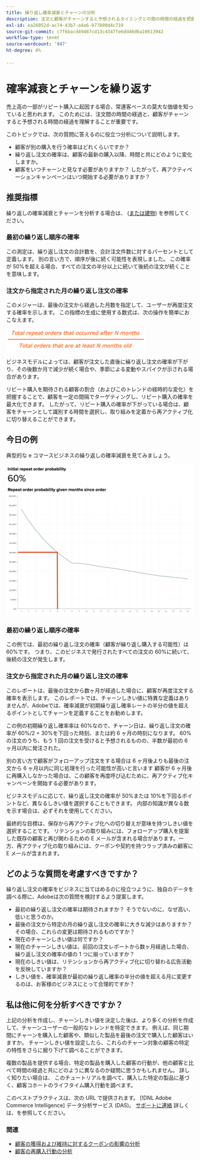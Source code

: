 ```yaml
---
title: 繰り返し確率減衰とチャーンの分析
description: 注文と顧客がチャーンすると予想されるタイミングとの間の時間の経過を把握します。
exl-id: ea26052d-ac74-43b7-a4a6-977800d4c719
source-git-commit: c7f6bacd49487cd13c4347fe6dd46d6a10613942
workflow-type: tm+mt
source-wordcount: '947'
ht-degree: 0%

---
```


# 確率減衰とチャーンを繰り返す

売上高の一部がリピート購入に起因する場合、常連客ベースの莫大な価値を知っていると思われます。 このためには、注文間の時間の経過と、顧客がチャーンすると予想される時間の経過を理解することが重要です。

このトピックでは、次の質問に答えるのに役立つ分析について説明します。

* 顧客が別の購入を行う確率はどれくらいですか？
* 繰り返し注文の確率は、顧客の最新の購入以降、時間と共にどのように変化しますか。
* 顧客をいつチャーンと見なす必要がありますか？ したがって、再アクティベーションキャンペーンはいつ開始する必要がありますか？

## 推奨指標

繰り返しの確率減衰とチャーンを分析する場合は、 ([または建物](../../data-user/reports/ess-manage-data-metrics.md)) を参照してください。

### 最初の繰り返し順序の確率

この測定は、繰り返し注文の合計数を、合計注文件数に対するパーセントとして定義します。 別の言い方で、順序が後に続く可能性を表現しました。 この確率が 50%を超える場合、すべての注文の半分以上に続いて後続の注文が続くことを意味します。

### 注文から指定された月の繰り返し注文の確率

このメジャーは、最後の注文から経過した月数を指定して、ユーザーが再度注文する確率を示します。 この指標の生成に使用する数式は、次の操作を簡単におこなえます。

![確率式を繰り返す](../../assets/Repeat_probability_formula.png)

ビジネスモデルによっては、顧客が注文した直後に繰り返し注文の確率が下がり、その後数か月で減少が続く場合や、季節による変動やスパイクが示される場合があります。

リピート購入を期待される顧客の割合（およびこのトレンドの経時的な変化）を把握することで、顧客を一定の間隔でターゲティングし、リピート購入の確率を最大化できます。 したがって、リピート購入の確率が下がっている場合は、顧客をチャーンとして識別する時間を選択し、取り組みを定着から再アクティブ化に切り替えることができます。

## 今日の例

典型的な e コマースビジネスの繰り返しの確率減衰を見てみましょう。

![注文から数か月後に指定された最初の繰り返し注文確率繰り返し注文確率。](../../assets/Order_probability_reports.png)

### 最初の繰り返し順序の確率

この例では、最初の繰り返し注文の確率（顧客が繰り返し購入する可能性）は 60%です。 つまり、このビジネスで発行されたすべての注文の 60%に続いて、後続の注文が発生します。

### 注文から指定された月の繰り返し注文の確率

このレポートは、最後の注文から数ヶ月が経過した場合に、顧客が再度注文する確率を表示します。 このレポートでは、チャーンしきい値に特異な定義はありませんが、Adobeでは、確率減衰が初期繰り返し確率レートの半分の値を超えるポイントとしてチャーンを定義することをお勧めします。

この例の初期繰り返し確率率は 60%なので、チャーン日は、繰り返し注文の確率が 60%/2 = 30%を下回った時刻、または約 6 ヶ月の時刻になります。 60%の注文のうち、もう 1 回の注文を受けると予想されるものの、半数が最初の 6 ヶ月以内に発注された。

別の言い方で顧客がフォローアップ注文をする場合は 6 ヶ月後よりも最後の注文から 6 ヶ月以内に同じ処理を行った可能性が高いと言います 顧客が 6 ヶ月後に再購入しなかった場合は、この顧客を再度呼び込むために、再アクティブ化キャンペーンを開始する必要があります。

ビジネスモデルに応じて、繰り返し注文の確率が 50%または 10%を下回るポイントなど、異なるしきい値を選択することもできます。 内部の知識が異なる数を示す場合は、必ずそれを使用してください。

最終的な目標は、保存から再アクティブ化への切り替えが意味を持つしきい値を選択することです。 リテンションの取り組みには、フォローアップ購入を提案した既存の顧客と再び関わるための E メールが含まれる場合があります。一方、再アクティブ化の取り組みには、クーポンや契約を持つラップ済みの顧客に E メールが含まれます。

## どのような質問を考慮すべきですか？

繰り返し注文の確率をビジネスに当てはめるのに役立つように、独自のデータを調べる際に、Adobeは次の質問を検討するよう提案します。

* 最初の繰り返し注文の確率は期待されますか？ そうでないのに、なぜ高い、低いと思うのか。
* 最後の注文から特定の月の繰り返し注文の確率に大きな減少はありますか？ その場合、これらの変更は期待されるものですか？
* 現在のチャーンしきい値は何ですか？
* 現在のチャーンしきい値は、前回の注文レポートから数ヶ月経過した場合、繰り返し注文の確率の値の 1 つに揃っていますか？
* 現在のしきい値は、リテンションから再アクティブ化に切り替わる広告活動を反映していますか？
* しきい値を、確率減衰が最初の繰り返し確率の半分の値を超える月に変更するのは、お客様のビジネスにとって合理的ですか？

## 私は他に何を分析すべきですか？

上記の分析を作成し、チャーンしきい値を決定した後は、より多くの分析を作成して、チャーンユーザーの一般的なトレンドを特定できます。 例えば、同じ期間にチャーンを購入した顧客や、類似した製品を最後の注文で購入した顧客はいますか。 チャーンしきい値を設定したら、これらのチャーン対象の顧客の特定の特性をさらに掘り下げて調べることができます。

複数の製品を提供する場合、特定の製品を購入した顧客の行動が、他の顧客と比べて時間の経過と共にどのように異なるのか疑問に思うかもしれません。 詳しく知りたい場合は、 このチュートリアルを調べて、購入した特定の製品に基づく、顧客コホートのライフタイム購入行動を調べます。

このベストプラクティスは、次の URL で提供されます。 [!DNL Adobe Commerce Intelligence] データ分析サービス (DAS)。 [サポートに連絡](https://experienceleague.adobe.com/docs/commerce-knowledge-base/kb/troubleshooting/miscellaneous/mbi-service-policies.html) 詳しくは、を参照してください。

### 関連

* [顧客の獲得および維持に対するクーポンの影響の分析](../analysis/coupon-impact.md)
* [顧客の再購入行動の分析](../analysis/repurchase-behavior.md)
